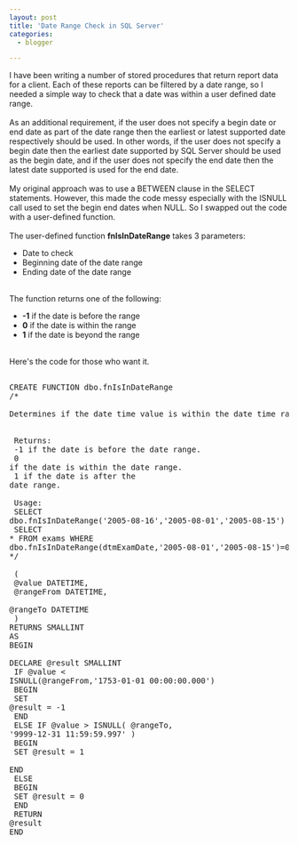 ```yaml
---
layout: post
title: 'Date Range Check in SQL Server'
categories:
  - blogger

---
```


I have been writing a number of stored procedures that return report data for a client.  Each of these reports can be filtered by a date range, so I needed a simple way to check that a date was within a user defined date range.  <br /><br />As an additional requirement, if the user does not specify a begin date or end date as part of the date range then the earliest or latest supported date respectively should be used.  In other words, if the user does not specify a begin date then the earliest date supported by SQL Server should be used as the begin date, and if the user does not specify the end date then the latest date supported is used for the end date.<br /><br />My original approach was to use a BETWEEN clause in the SELECT statements.  However, this made the code messy especially with the ISNULL call used to set the begin end dates when NULL.  So I swapped out the code with a user-defined function.<br /><br />The user-defined function <b>fnIsInDateRange</b> takes 3 parameters:<ul><li>Date to check</li><li>Beginning date of the date range</li><li>Ending date of the date range</li></ul><br />The function returns one of the following:<ul><li><b>-1</b> if the date is before the range</li><li><b>0</b> if the date is within the range</li><li><b>1</b> if the date is beyond the range</li></ul><br />Here's the code for those who want it.<pre><br />CREATE FUNCTION dbo.fnIsInDateRange<br />/* <br />  Determines if the date time value is within the date time range.<br /> <br />  Returns:<br />  -1 if the date is before the date range.<br />   0 if the date is within the date range.<br />   1 if the date is after the date range.<br /> <br />  Usage:<br />   SELECT dbo.fnIsInDateRange('2005-08-16','2005-08-01','2005-08-15')<br />   SELECT * FROM exams WHERE dbo.fnIsInDateRange(dtmExamDate,'2005-08-01','2005-08-15')=0<br />*/  <br />  (<br />    @value      DATETIME,<br />    @rangeFrom  DATETIME,<br />    @rangeTo    DATETIME<br />  )<br />RETURNS SMALLINT<br />AS<br />BEGIN<br />   DECLARE @result SMALLINT<br />   IF @value &lt; ISNULL(@rangeFrom,&#039;1753-01-01 00:00:00.000&#039;) <br />   BEGIN<br />      SET @result = -1<br />   END<br />   ELSE IF @value &gt; ISNULL( @rangeTo, '9999-12-31 11:59:59.997' )<br />   BEGIN<br />      SET @result = 1<br />   END<br />   ELSE<br />   BEGIN<br />      SET @result = 0<br />   END<br />   RETURN @result<br />END<br /></pre>
